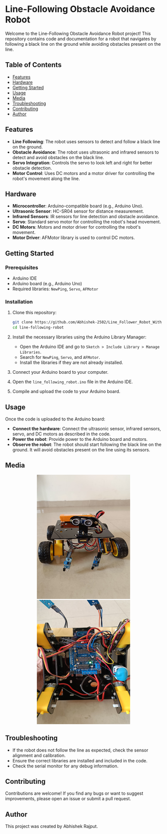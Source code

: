 # Line-Following Obstacle Avoidance Robot

Welcome to the Line-Following Obstacle Avoidance Robot project! This repository contains code and documentation for a robot that navigates by following a black line on the ground while avoiding obstacles present on the line.

## Table of Contents
- [Features](#features)
- [Hardware](#hardware)
- [Getting Started](#getting-started)
- [Usage](#usage)
- [Media](#media)
- [Troubleshooting](#troubleshooting)
- [Contributing](#contributing)
- [Author](#author)


## Features

- **Line Following**: The robot uses sensors to detect and follow a black line on the ground.
- **Obstacle Avoidance**: The robot uses ultrasonic and infrared sensors to detect and avoid obstacles on the black line.
- **Servo Integration**: Controls the servo to look left and right for better obstacle detection.
- **Motor Control**: Uses DC motors and a motor driver for controlling the robot's movement along the line.

## Hardware

- **Microcontroller**: Arduino-compatible board (e.g., Arduino Uno).
- **Ultrasonic Sensor**: HC-SR04 sensor for distance measurement.
- **Infrared Sensors**: IR sensors for line detection and obstacle avoidance.
- **Servo**: Standard servo motor for controlling the robot's head movement.
- **DC Motors**: Motors and motor driver for controlling the robot's movement.
- **Motor Driver**: AFMotor library is used to control DC motors.

## Getting Started

### Prerequisites

- Arduino IDE
- Arduino board (e.g., Arduino Uno)
- Required libraries: `NewPing`, `Servo`, `AFMotor`

### Installation

1. Clone this repository:
    ```bash
    git clone https://github.com/Abhishek-2502/Line_Follower_Robot_With_Object_Detection.git
    cd line-following-robot
    ```

2. Install the necessary libraries using the Arduino Library Manager:
    - Open the Arduino IDE and go to `Sketch > Include Library > Manage Libraries`.
    - Search for `NewPing`, `Servo`, and `AFMotor`.
    - Install the libraries if they are not already installed.

3. Connect your Arduino board to your computer.

4. Open the `line_following_robot.ino` file in the Arduino IDE.

5. Compile and upload the code to your Arduino board.

## Usage

Once the code is uploaded to the Arduino board:

- **Connect the hardware**: Connect the ultrasonic sensor, infrared sensors, servo, and DC motors as described in the code.
- **Power the robot**: Provide power to the Arduino board and motors.
- **Observe the robot**: The robot should start following the black line on the ground. It will avoid obstacles present on the line using its sensors.

## Media
 
<p align="center">
    <img src="robotfrontimg.jpeg" height="400" width="300" alt="Front view of the robot">
    <img src="robotbottomimg.jpeg" height="400" width="300" alt="Bottom view of the robot">
</p>


## Troubleshooting

- If the robot does not follow the line as expected, check the sensor alignment and calibration.
- Ensure the correct libraries are installed and included in the code.
- Check the serial monitor for any debug information.

## Contributing

Contributions are welcome! If you find any bugs or want to suggest improvements, please open an issue or submit a pull request.

## Author

This project was created by Abhishek Rajput.

